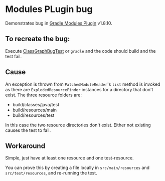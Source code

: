 # Modules PLugin bug

Demonstrates bug in [Gradle Modules Plugin](https://github.com/java9-modularity/gradle-modules-plugin) v1.8.10.

## To recreate the bug:

Execute [ClassGraphBugTest](src/test/java/io/github/big/andy/coates/modules/PluginTest.java) or
`gradle` and the code should build and the test fail.

## Cause

An exception is thrown from `PatchedModuleReader`'s `list` method is invoked as there are `ExplodedResourceFinder` instances 
for a directory that don't exist.  The three resource folders are:

* build/classes/java/test
* build/resources/main
* build/resources/test

In this case the two resource directories don't exist. Either not existing causes the test to fail.

## Workaround

Simple, just have at least one resource and one test-resource.

You can prove this by creating a file locally in `src/main/resources` and `src/test/resources`, and re-running the test.